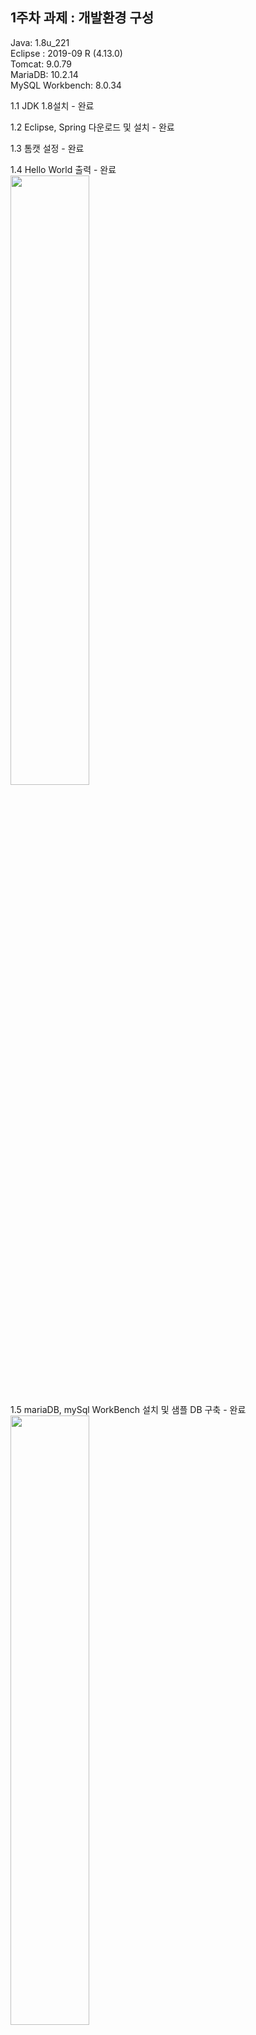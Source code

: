 ## 1주차 과제 : 개발환경 구성

Java: 1.8u_221  
Eclipse : 2019-09 R (4.13.0)  
Tomcat: 9.0.79  
MariaDB: 10.2.14  
MySQL Workbench: 8.0.34  

1.1 JDK 1.8설치 - 완료  


1.2 Eclipse, Spring 다운로드 및 설치 - 완료   


1.3 톰캣 설정 - 완료   


1.4 Hello World 출력 - 완료   
<img src="https://github.com/ahj0111/comento_API/assets/156791481/8abd578f-6bc6-4dc6-93fc-b8fdf28ad241" width="50%" height="50%">  


1.5 mariaDB, mySql WorkBench 설치 및 샘플 DB 구축 - 완료   
<img src="https://github.com/ahj0111/comento_API/assets/156791481/ef6b31c9-7843-466c-8db2-bd9b1f8a37c2" width="50%" height="50%">   


1.6 스프링, Mariadb, MyBatis 연동, 데이터 조회 - 완료   
<img src="https://github.com/ahj0111/comento_API/assets/156791481/bd385464-0110-49a9-b2ee-ab3873f9989e" width="30%" height="30%">    


## 2주차 과제 : 인터페이스 가이드 문서 작성
[SW 활용 현황 API가이드문서.docx](https://github.com/ahj0111/comento_API/files/14051153/SW.API.docx)
## 3주차 과제 : 간단한 Restful API 구현
3.1 스프링부트 개발 환경 셋팅 - 완료  
<img src="https://github.com/ahj0111/comento_API/assets/156791481/4ffb2750-7624-4e34-be7f-8c7bdc311255" width="30%" height="30%">

3.2 통계 API DB, TABLE 생성 - 완료  

<img src="https://github.com/ahj0111/comento_API/assets/156791481/0885c1e2-8116-4366-939c-9fa1283fdc7e" width="35%" height="35%">
<img src="https://github.com/ahj0111/comento_API/assets/156791481/d33be9ec-636b-4a9f-8b66-dc3091d8f69a" width="30%" height="30%">
<img src="https://github.com/ahj0111/comento_API/assets/156791481/c2e1fc89-4e9f-4fb2-97f0-6fc88a96d37c" width="30%" height="30%">

3.3 스프링부트,mybatis,mariadb 연동 - 완료  

<img src="https://github.com/ahj0111/comento_API/assets/156791481/fcd8264e-2834-4b4b-b378-014a47ed0a53">   

## 4주차 과제 : API구축   
4.1 SQL   
<img src="https://github.com/ahj0111/comento_API/assets/156791481/14b9d5af-bd7b-44ca-936f-671796ea736a" width="50%" height="50%">   
4.2 결과   
1) 월별 접속자 수   
<img src="https://github.com/ahj0111/comento_API/assets/156791481/19706d49-87d6-446e-920a-014783fe9be1" width="30%" height="30%">  

2) 일자별 접속자 수   
<img src="https://github.com/ahj0111/comento_API/assets/156791481/f028c216-ffed-4e0e-81fb-5bffe50f1570" width="20%" height="20%">  

3) 평균 하루 로그인 수   
<img src="https://github.com/ahj0111/comento_API/assets/156791481/44a7a0a2-f712-4b37-8490-4dde49db64b4" width="20%" height="20%">

4) 휴일을 제외한 로그인 수   

5) 부서별 월별 로그인 수   
<img src="https://github.com/ahj0111/comento_API/assets/156791481/cbba3218-38a4-4a40-81f9-5ad25ff90889" width="20%" height="20%">  
end